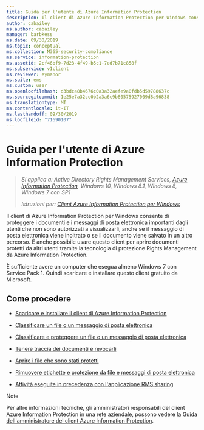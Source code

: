 ```yaml
---
title: Guida per l'utente di Azure Information Protection
description: Il client di Azure Information Protection per Windows consente di proteggere i documenti e i messaggi di posta elettronica importanti dagli utenti che non sono autorizzati a visualizzarli, anche se il messaggio di posta elettronica viene inoltrato o se il documento viene salvato in un altro percorso.
author: cabailey
ms.author: cabailey
manager: barbkess
ms.date: 09/30/2019
ms.topic: conceptual
ms.collection: M365-security-compliance
ms.service: information-protection
ms.assetid: 2cf46bf9-7d23-4f49-b5c1-7ed7b71c858f
ms.subservice: v1client
ms.reviewer: eymanor
ms.suite: ems
ms.custom: user
ms.openlocfilehash: d3bdca8b4676c0a3a32aefe9a0fdb5d59788637c
ms.sourcegitcommit: 1e25e7a32cc0b2a3a6c9b80575927009d8a96838
ms.translationtype: MT
ms.contentlocale: it-IT
ms.lasthandoff: 09/30/2019
ms.locfileid: "71690107"
---
```

# <a name="azure-information-protection-user-guide"></a>Guida per l'utente di Azure Information Protection

>*Si applica a: Active Directory Rights Management Services, [Azure Information Protection](https://azure.microsoft.com/pricing/details/information-protection), Windows 10, Windows 8.1, Windows 8, Windows 7 con SP1*
>
> *Istruzioni per: [Client Azure Information Protection per Windows](../faqs.md#whats-the-difference-between-the-azure-information-protection-client-and-the-azure-information-protection-unified-labeling-client)*

Il client di Azure Information Protection per Windows consente di proteggere i documenti e i messaggi di posta elettronica importanti dagli utenti che non sono autorizzati a visualizzarli, anche se il messaggio di posta elettronica viene inoltrato o se il documento viene salvato in un altro percorso. È anche possibile usare questo client per aprire documenti protetti da altri utenti tramite la tecnologia di protezione Rights Management da Azure Information Protection.

È sufficiente avere un computer che esegua almeno Windows 7 con Service Pack 1. Quindi scaricare e installare questo client gratuito da Microsoft.


## <a name="what-do-you-want-to-do"></a>Come procedere

- [Scaricare e installare il client di Azure Information Protection](install-client-app.md)

- [Classificare un file o un messaggio di posta elettronica](client-classify.md)

- [Classificare e proteggere un file o un messaggio di posta elettronica](client-classify-protect.md)

- [Tenere traccia dei documenti e revocarli](client-track-revoke.md)

- [Aprire i file che sono stati protetti](client-view-use-files.md)

- [Rimuovere etichette e protezione da file e messaggi di posta elettronica](client-remove-label-protection.md)

- [Attività eseguite in precedenza con l'applicazione RMS sharing](upgrade-client-app.md)


> [!NOTE]
> Per altre informazioni tecniche, gli amministratori responsabili del client Azure Information Protection in una rete aziendale, possono vedere la [Guida dell'amministratore del client Azure Information Protection](client-admin-guide.md). 

